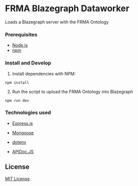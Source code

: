 # FRMA Blazegraph Dataworker
Loads a Blazegraph server with the FRMA Ontology


### Prerequisites
- [Node.js](https://nodejs.org/)
- [npm](https://www.npmjs.com/)


### Install and Develop
1. Install dependencies with NPM:

```
npm install
```


2. Run the script to upload the FRMA Ontology into Blazegraph

```
npm run dev
```


### Technologies used

- [Express.js](https://expressjs.com/)

- [Mongoose](http://mongoosejs.com/)

- [dotenv](https://www.npmjs.com/package/dotenv)

- [APIDoc.JS](http://apidocjs.com)


## License
[MIT License](http://opensource.org/licenses/MIT).